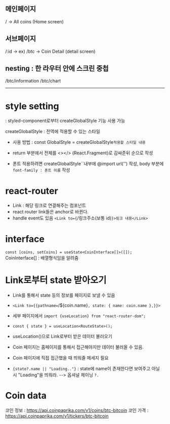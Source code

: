 ## 메인페이지

/ -> All coins (Home screen)

## 서브페이지

/:id -> ex) /btc -> Coin Detail (detail screen)

## nesting : 한 라우터 안에 스크린 중첩

/btc/information
/btc/chart

---

# style setting

: styled-component로부터 createGlobalStyle 기능 사용 가능

createGlobalStyle : 전역에 적용할 수 있는 스타일

- 사용 방법 : const GlobalStyle = createGlobalStyle`적용할 스타일 내용`
- return 부분에서 전체를 <></> (React.Fragment)로 감싸준뒤 <GlobalStyle /><Router /> 순으로 작성

- 폰트 적용하려면 createGlobalStyle``내부에 @import url('') 작성, body 부분에`font-family : 폰트 이름` 작성

# react-router

- Link : 해당 링크로 연결해주는 컴포넌트
- react router link들은 anchor로 바뀐다.
- handle event도 있음
  `<Link to={`/링크주소(보통 id)`}>링크 내용</Link>`

# interface

`const [coins, setCoins] = useState<CoinInterface[]>([]);`
CoinInterface[] : 배열형식임을 알려줌

# Link로부터 state 받아오기

- Link를 통해서 state 등의 정보를 페이지로 보낼 수 있음
- `<Link to={{pathname=`/${coin.name}`, state: { name: coin.name },}}>`
- 세부 페이지에서 `import {useLocation} from "react-router-dom";`
- `const { state } = useLocation<RouteState>();`
- useLocation()으로 Link로부터 받은 데이터 불러오기

- Coin 페이지는 홈페이지를 통해서 접근해야지만 데이터 불러올 수 있음.
- Coin 페이지에 직접 접근했을 때 띄워줄 메세지 필요
- `{state?.name || "Loading.."}` : state에 name이 존재한다면 보여주고 아닐 시 "Loading"을 띄워라. --> 옵셔널 체이닝 `?.`

# Coin data

코인 정보 : https://api.coinpaprika.com/v1/coins/btc-bitcoin
코인 가격 : https://api.coinpaprika.com/v1/tickers/btc-bitcoin
